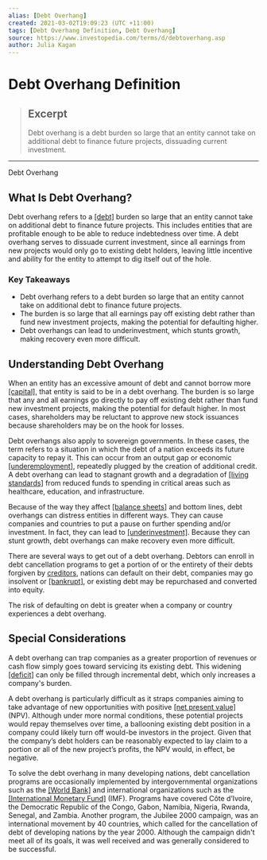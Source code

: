 ```yaml
---
alias: [Debt Overhang]
created: 2021-03-02T19:09:23 (UTC +11:00)
tags: [Debt Overhang Definition, Debt Overhang]
source: https://www.investopedia.com/terms/d/debtoverhang.asp
author: Julia Kagan
---
```


# Debt Overhang Definition

> ## Excerpt
> Debt overhang is a debt burden so large that an entity cannot take on additional debt to finance future projects, dissuading current investment.

---

Debt Overhang
## What Is Debt Overhang?

Debt overhang refers to a [[debt]](https://www.investopedia.com/terms/d/debt.asp) burden so large that an entity cannot take on additional debt to finance future projects. This includes entities that are profitable enough to be able to reduce indebtedness over time. A debt overhang serves to dissuade current investment, since all earnings from new projects would only go to existing debt holders, leaving little incentive and ability for the entity to attempt to dig itself out of the hole.

### Key Takeaways

-   Debt overhang refers to a debt burden so large that an entity cannot take on additional debt to finance future projects.
-   The burden is so large that all earnings pay off existing debt rather than fund new investment projects, making the potential for defaulting higher.
-   Debt overhangs can lead to underinvestment, which stunts growth, making recovery even more difficult.

## Understanding Debt Overhang

When an entity has an excessive amount of debt and cannot borrow more [[capital]](https://www.investopedia.com/terms/c/capital.asp), that entity is said to be in a debt overhang. The burden is so large that any and all earnings go directly to pay off existing debt rather than fund new investment projects, making the potential for default higher. In most cases, shareholders may be reluctant to approve new stock issuances because shareholders may be on the hook for losses.

Debt overhangs also apply to sovereign governments. In these cases, the term refers to a situation in which the debt of a nation exceeds its future capacity to repay it. This can occur from an output gap or economic [[underemployment]](https://www.investopedia.com/terms/u/underemployment.asp), repeatedly plugged by the creation of additional credit. A debt overhang can lead to stagnant growth and a degradation of [[living standards]](https://www.investopedia.com/terms/s/standard-of-living.asp) from reduced funds to spending in critical areas such as healthcare, education, and infrastructure.

Because of the way they affect [[balance sheets]](https://www.investopedia.com/terms/b/balancesheet.asp) and bottom lines, debt overhangs can distress entities in different ways. They can cause companies and countries to put a pause on further spending and/or investment. In fact, they can lead to [[underinvestment]](https://www.investopedia.com/terms/u/underinvestment_problem.asp). Because they can stunt growth, debt overhangs can make recovery even more difficult.

There are several ways to get out of a debt overhang. Debtors can enroll in debt cancellation programs to get a portion of or the entirety of their debts forgiven by [creditors](https://www.investopedia.com/terms/c/creditor.asp), nations can default on their debt, companies may go insolvent or [[bankrupt]](https://www.investopedia.com/terms/b/bankruptcy.asp), or existing debt may be repurchased and converted into equity.

The risk of defaulting on debt is greater when a company or country experiences a debt overhang.

## Special Considerations

A debt overhang can trap companies as a greater proportion of revenues or cash flow simply goes toward servicing its existing debt. This widening [[deficit]](https://www.investopedia.com/terms/d/deficit.asp) can only be filled through incremental debt, which only increases a company's burden.

A debt overhang is particularly difficult as it straps companies aiming to take advantage of new opportunities with positive [[net present value]](https://www.investopedia.com/terms/n/npv.asp) (NPV). Although under more normal conditions, these potential projects would repay themselves over time, a ballooning existing debt position in a company could likely turn off would-be investors in the project. Given that the company’s debt holders can be reasonably expected to lay claim to a portion or all of the new project’s profits, the NPV would, in effect, be negative.

To solve the debt overhang in many developing nations, debt cancellation programs are occasionally implemented by intergovernmental organizations such as the [[World Bank]](https://www.investopedia.com/terms/w/worldbank.asp) and international organizations such as the [[International Monetary Fund]](https://www.investopedia.com/terms/i/imf.asp) (IMF). Programs have covered Côte d’Ivoire, the Democratic Republic of the Congo, Gabon, Namibia, Nigeria, Rwanda, Senegal, and Zambia. Another program, the Jubilee 2000 campaign, was an international movement by 40 countries, which called for the cancellation of debt of developing nations by the year 2000. Although the campaign didn't meet all of its goals, it was well received and was generally considered to be successful.

